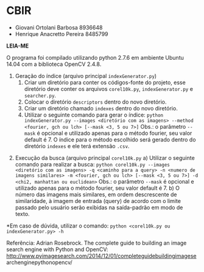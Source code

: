 # CBIR

- Giovani Ortolani Barbosa    8936648
- Henrique Anacretto Pereira  8485799

**LEIA-ME**

O programa foi compilado utilizando python 2.7.6 em ambiente Ubuntu 14.04 com a biblioteca OpenCV 2.4.8.

1.  Geração do índice (arquivo principal `indexGenerator.py`)
    1.  Criar um diretório para conter os códigos-fonte do projeto, esse diretório deve conter os arquivos `corel10k.py`, `indexGenerator.py` e `searcher.py`.
    2.  Colocar o diretório `descriptors` dentro do novo diretório.
    3.  Criar um diretório chamado `indexes` dentro do novo diretório.
    4.  Utilizar o seguinte comando para gerar o índice:
        `python indexGenerator.py --images <diretório com as imagens> --method <fourier, gch ou lch> [--mask <3, 5 ou 7>]`
        Obs.: o parâmetro `--mask` é opcional e utilizado apenas para o método fourier, seu valor default é 7.
    O índice para o método escolhido será gerado dentro do diretório `indexes` e ele terá extensão `.csv`.

2) Execução da busca (arquivo principal `corel10k.py`
    a)  Utilizar o seguinte comando para realizar a busca:
        `python corel10k.py --images <diretório com as imagens> -q <caminho para a query> -n <numero de imagens similares> -m <fourier, gch ou lch> [--mask <3, 5 ou 7>] -d <chi2, manhattan ou euclidean>`
        Obs.: o parâmetro `--mask` é opcional e utilizado apenas para o método fourier, seu valor default é 7.
    b)  O número das imagens mais similares, em ordem descrescente de similaridade, à imagem de entrada (query) de acordo com o limite 
    passado pelo usuário serão exibidas na saída-padrão em modo de texto.
            
*Em caso de dúvida, utilizar o comando:
`python <corel10k.py ou indexGenerator.py> -h`

Referência: 
Adrian Rosebrock. The complete guide to building an image search engine
with Python and OpenCV:
http://www.pyimagesearch.com/2014/12/01/complete­guide­building­image­se
arch­engine­python­opencv/

